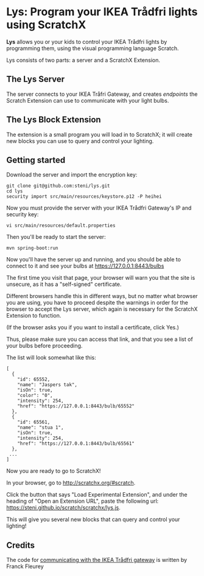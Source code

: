 # Lys: Program your IKEA Trådfri lights using ScratchX

**Lys** allows you or your kids to control your IKEA Trådfri lights by programming them, using the visual programming language Scratch.

Lys consists of two parts: a server and a ScratchX Extension.

## The Lys Server
The server connects to your IKEA Tråfri Gateway, and creates *endpoints* the Scratch Extension can use to communicate with your light bulbs.

## The Lys Block Extension
The extension is a small program you will load in to ScratchX; it will create new blocks you can use to query and control your lighting.

## Getting started
Download the server and import the encryption key:
```
git clone git@github.com:steni/lys.git
cd lys
security import src/main/resources/keystore.p12 -P heihei
```

Now you must provide the server with your IKEA Trådfri Gateway's IP and security key:

```
vi src/main/resources/default.properties
```

Then you'll be ready to start the server:

```
mvn spring-boot:run
```

Now you'll have the server up and running, and you should be able to connect to it and see your bulbs at
<a target="_blank" href="https://127.0.0.1:8443/bulbs">https://127.0.0.1:8443/bulbs</a>

The first time you visit that page, your browser will warn you that the site is unsecure, as it has a "self-signed" certificate. 

Different browsers handle this in different ways, but no matter what browser you are using, you have to proceed despite the warnings in order for the browser to accept the Lys server, which again is necessary for the ScratchX Extension to function.

(If the browser asks you if you want to install a certificate, click Yes.)

Thus, please make sure you can access that link, and that you see a list of your bulbs before proceeding.

The list will look somewhat like this:

```
[
  {
    "id": 65552,
    "name": "Jaspers tak",
    "isOn": true,
    "color": "0",
    "intensity": 254,
    "href": "https://127.0.0.1:8443/bulb/65552"
  },
  {
    "id": 65561,
    "name": "stua 1",
    "isOn": true,
    "intensity": 254,
    "href": "https://127.0.0.1:8443/bulb/65561"
  },
 ...
]
```

Now you are ready to go to ScratchX!

In your browser, go to <a target="_blank" href="http://scratchx.org/#scratch">http://scratchx.org/#scratch</a>.

Click the button that says "Load Experimental Extension", and under the heading of "Open an Extension URL", paste the following url:
<a target="_blank" href="https://steni.github.io/scratch/scratchx/lys.js">https://steni.github.io/scratch/scratchx/lys.js</a>.

This will give you several new blocks that can query and control your lighting!

## Credits
The code for <a target="_blank" href="https://github.com/ffleurey/ThingML-Tradfri">communicating with the IKEA Trådfri gateway</a> is written by Franck Fleurey  